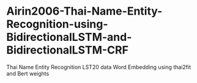 # Airin2006-Thai-Name-Entity-Recognition-using-BidirectionalLSTM-and-BidirectionalLSTM-CRF
Thai Name Entity Recognition LST20 data
Word Embedding using thai2fit and Bert weights
